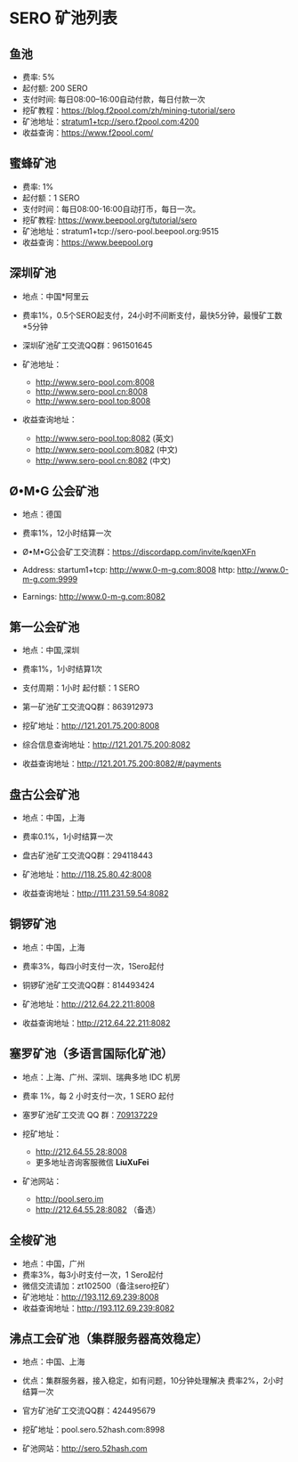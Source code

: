 # SERO 矿池列表


## 鱼池

* 费率: 5%
* 起付额: 200 SERO  
* 支付时间: 每日08:00–16:00自动付款，每日付款一次
* 挖矿教程：<https://blog.f2pool.com/zh/mining-tutorial/sero> 
* 矿池地址：<stratum1+tcp://sero.f2pool.com:4200>
* 收益查询：<https://www.f2pool.com/> 

## 蜜蜂矿池

* 费率: 1%
* 起付额：1 SERO
* 支付时间：每日08:00-16:00自动打币，每日一次。
* 挖矿教程: <https://www.beepool.org/tutorial/sero>
* 矿池地址：stratum1+tcp://sero-pool.beepool.org:9515
* 收益查询：<https://www.beepool.org>


## 深圳矿池

* 地点：中国*阿里云

* 费率1%，0.5个SERO起支付，24小时不间断支付，最快5分钟，最慢矿工数*5分钟

* 深圳矿池矿工交流QQ群：961501645

* 矿池地址：
  * <http://www.sero-pool.com:8008>
  * <http://www.sero-pool.cn:8008>
  * <http://www.sero-pool.top:8008>

* 收益查询地址：
  * <http://www.sero-pool.top:8082>  (英文)
  * <http://www.sero-pool.com:8082> (中文)
  * <http://www.sero-pool.cn:8082>  (中文)
  

## Ø•M•G 公会矿池

* 地点：德国

* 费率1%，12小时结算一次

* Ø•M•G公会矿工交流群：https://discordapp.com/invite/kqenXFn

* Address: 
   startum1+tcp: <http://www.0-m-g.com:8008>
   http: <http://www.0-m-g.com:9999>

* Earnings:  <http://www.0-m-g.com:8082>



## 第一公会矿池

* 地点：中国,深圳

* 费率1%，1小时结算1次

* 支付周期：1小时 起付额：1 SERO

* 第一矿池矿工交流QQ群：863912973

* 挖矿地址：<http://121.201.75.200:8008>

* 综合信息查询地址：<http://121.201.75.200:8082>

* 收益查询地址：<http://121.201.75.200:8082/#/payments>


## 盘古公会矿池

* 地点：中国，上海
* 费率0.1%，1小时结算一次

* 盘古矿池矿工交流QQ群：294118443

* 矿池地址：<http://118.25.80.42:8008>

* 收益查询地址：<http://111.231.59.54:8082>


## 铜锣矿池

* 地点：中国，上海

* 费率3%，每四小时支付一次，1Sero起付

* 铜锣矿池矿工交流QQ群：814493424

* 矿池地址：<http://212.64.22.211:8008>

* 收益查询地址：<http://212.64.22.211:8082>


## 塞罗矿池（多语言国际化矿池）

* 地点：上海、广州、深圳、瑞典多地 IDC 机房

* 费率 1%，每 2 小时支付一次，1 SERO 起付

* 塞罗矿池矿工交流 QQ 群：[709137229](//shang.qq.com/wpa/qunwpa?idkey=41898c6b30403ce39f6b3f7daee097acd7b1f3b795c16019b8fe401eff0c25ca "SERO 爱好者社区：709137229")


* 挖矿地址：
  * <http://212.64.55.28:8008>
  * 更多地址咨询客服微信 **LiuXuFei**
  
* 矿池网站：
  * <http://pool.sero.im>
  * <http://212.64.55.28:8082> （备选）


## 全梭矿池
* 地点：中国，广州
* 费率3%，每3小时支付一次，1 Sero起付
* 微信交流请加：zt102500（备注sero挖矿）
* 矿池地址：http://193.112.69.239:8008
* 收益查询地址：http://193.112.69.239:8082

## 沸点工会矿池（集群服务器高效稳定）

* 地点：中国、上海
* 优点：集群服务器，接入稳定，如有问题，10分钟处理解决 费率2%，2小时结算一次

* 官方矿池矿工交流QQ群：424495679

* 挖矿地址：pool.sero.52hash.com:8998

* 矿池网站：http://sero.52hash.com

